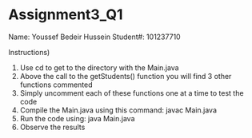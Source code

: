 # Assignment3_Q1

Name: Youssef Bedeir Hussein
Student#: 101237710

Instructions)

1. Use cd to get to the directory with the Main.java
2. Above the call to the getStudents() function you will find 3 other functions commented
3. Simply uncomment each of these functions one at a time to test the code
4. Compile the Main.java using this command: javac Main.java
5. Run the code using: java Main.java
6. Observe the results
